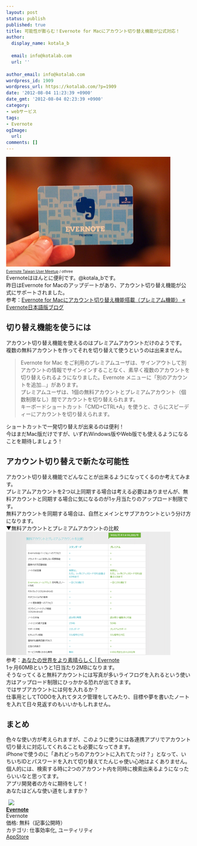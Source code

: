 ```yaml
---
layout: post
status: publish
published: true
title: 可能性が膨らむ！Evernote for Macにアカウント切り替え機能が公式対応！
author:
  display_name: kotala_b

  email: info@kotalab.com
  url: ''

author_email: info@kotalab.com
wordpress_id: 1909
wordpress_url: https://kotalab.com/?p=1909
date: '2012-08-04 11:23:39 +0900'
date_gmt: '2012-08-04 02:23:39 +0900'
category:
- webサービス
tags:
- Evernote
ogImage:
  url:
comments: []
---
```

<p><a href="/wp-content/uploads/smartever_120726.jpg" target="_blank"><img src="/wp-content/uploads/smartever_120726.jpg" alt="" title="smartever_120726" width="448" height="299" class="alignnone size-full wp-image-1677" /></a><br />
<span style="font-size:10px;"><a href="https://www.flickr.com/photos/othree/6353586689/" target="_blank">Evernote Taiwan User Meetup</a> / othree</span><br />
Evernoteはほんとに便利です。@kotala_bです。<br />
昨日はEvernote for Macのアップデートがあり、アカウント切り替え機能が公式にサポートされました。<br />
参考：<a href="http://blog.evernote.com/jp/2012/08/03/9626" target="_blank">Evernote for Macにアカウント切り替え機能搭載（プレミアム機能） &laquo; Evernote日本語版ブログ</a><br />
</p>
<!--more-->
<h2>切り替え機能を使うには</h2>
<p>アカウント切り替え機能を使えるのはプレミアムアカウントだけのようです。<br />
複数の無料アカウントを作ってそれを切り替えて使うというのは出来ません。</p>
<blockquote><p>Evernote for Mac をご利用のプレミアムユーザは、サインアウトして別アカウントの情報でサインインすることなく、素早く複数のアカウントを切り替えられるようになりました。Evernote メニューに「別のアカウントを追加&hellip;」があります。<br />
プレミアムユーザは、1個の無料アカウントとプレミアムアカウント（個数制限なし）間でアカウントを切り替えられます。<br />
キーボードショートカット「CMD+CTRL+A」を使うと、さらにスピーディーにアカウントを切り替えられます。</p></blockquote>
<p>ショートカットで一発切り替えが出来るのは便利！<br />
今はまだMac版だけですが、いずれWindows版やWeb版でも使えるようになることを期待しましょう！</p>
<h2>アカウント切り替えで新たな可能性</h2>
<p>アカウント切り替え機能でどんなことが出来るようになってくるのか考えてみます。<br />
プレミアムアカウントを2つ以上同期する場合は考える必要はありませんが、無料アカウントと同期する場合に気になるのが1ヶ月当たりのアップロード制限です。<br />
無料アカウントを同期する場合は、自然とメインとサブアカウントという分け方になります。<br />
▼無料アカウントとプレミアムアカウントの比較<br />
<a href="/wp-content/uploads/evernote_120804_01.jpg" target="_blank"><img src="/wp-content/uploads/evernote_120804_01.jpg" alt="" title="evernote_120804_01" width="448" height="336" class="alignnone size-full wp-image-1910" /></a><br />
参考：<a href="https://evernote.com/intl/jp/premium/" title="あなたの世界をより素晴らしく | Evernote" target="_blank">あなたの世界をより素晴らしく | Evernote</a><br />
1ヶ月60MBというと1日当たり2MBになります。<br />
そうなってくると無料アカウントには写真が多いライフログを入れるという使い方はアップロード制限にひっかかる恐れが出てきます。<br />
ではサブアカウントには何を入れるか？<br />
仕事用としてTODOを入れてタスク管理をしてみたり、目標や夢を書いたノートを入れて日々見返すのもいいかもしれません。</p>
<h2>まとめ</h2>
<p>色々な使い方が考えられますが、このように使うには各連携アプリでアカウント切り替えに対応してくれることも必要になってきます。<br />
iPhoneで使うのに「あれどっちのアカウントに入れてたっけ？」となって、いちいちIDとパスワードを入れて切り替えてたんじゃ使い心地はよくありません。<br />
個人的には、検索する時に2つのアカウント内を同時に検索出来るようになったらいいなと思ってます。<br />
アプリ開発者の方々に期待をして！<br />
あなたはどんな使い道をしますか？</p>
<div class="applink">
<div class="applinkimg"><a href="https://itunes.apple.com/jp/app/evernote/id281796108?mt=8&uo=4&at=10l4yU" rel="nofollow" target="_blank"><img hspace="6" src="http://a1527.phobos.apple.com/us/r30/Purple/v4/d6/af/ec/d6afec25-4d92-7b99-833b-14727820b3af/mzl.fwrhqtje.png" width="80" /></a></div>
<div class="applinktext">
<div class="applinktitle"><strong><a href="https://itunes.apple.com/jp/app/evernote/id281796108?mt=8&uo=4&at=10l4yU" rel="nofollow" target="_blank">Evernote</a></strong></div>
<div class="applinkinfo">Evernote</div>
<div class="applinkinfo">価格: 無料（記事公開時）</div>
<div class="applinkinfo">カテゴリ: 仕事効率化, ユーティリティ</div>
</div>
<div class="clear"></div>
<div class="appstorelink"><a href="https://itunes.apple.com/jp/app/evernote/id281796108?mt=8&uo=4&at=10l4yU" rel="nofollow" target="_blank">AppStore</a></div>
</div>
